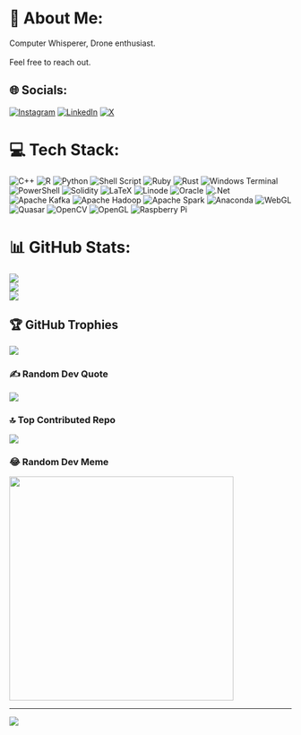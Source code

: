 # 💫 About Me:
Computer Whisperer, Drone enthusiast.<br><br>Feel free to reach out.


## 🌐 Socials:
[![Instagram](https://img.shields.io/badge/Instagram-%23E4405F.svg?logo=Instagram&logoColor=white)](https://instagram.com/masen.adelman) [![LinkedIn](https://img.shields.io/badge/LinkedIn-%230077B5.svg?logo=linkedin&logoColor=white)](https://linkedin.com/in/Masen-Adelman) [![X](https://img.shields.io/badge/X-black.svg?logo=X&logoColor=white)](https://x.com/mark3tsentiment) 

# 💻 Tech Stack:
![C++](https://img.shields.io/badge/c++-%2300599C.svg?style=for-the-badge&logo=c%2B%2B&logoColor=white) ![R](https://img.shields.io/badge/r-%23276DC3.svg?style=for-the-badge&logo=r&logoColor=white) ![Python](https://img.shields.io/badge/python-3670A0?style=for-the-badge&logo=python&logoColor=ffdd54) ![Shell Script](https://img.shields.io/badge/shell_script-%23121011.svg?style=for-the-badge&logo=gnu-bash&logoColor=white) ![Ruby](https://img.shields.io/badge/ruby-%23CC342D.svg?style=for-the-badge&logo=ruby&logoColor=white) ![Rust](https://img.shields.io/badge/rust-%23000000.svg?style=for-the-badge&logo=rust&logoColor=white) ![Windows Terminal](https://img.shields.io/badge/Windows%20Terminal-%234D4D4D.svg?style=for-the-badge&logo=windows-terminal&logoColor=white) ![PowerShell](https://img.shields.io/badge/PowerShell-%235391FE.svg?style=for-the-badge&logo=powershell&logoColor=white) ![Solidity](https://img.shields.io/badge/Solidity-%23363636.svg?style=for-the-badge&logo=solidity&logoColor=white) ![LaTeX](https://img.shields.io/badge/latex-%23008080.svg?style=for-the-badge&logo=latex&logoColor=white) ![Linode](https://img.shields.io/badge/linode-00A95C?style=for-the-badge&logo=linode&logoColor=white) ![Oracle](https://img.shields.io/badge/Oracle-F80000?style=for-the-badge&logo=oracle&logoColor=white) ![.Net](https://img.shields.io/badge/.NET-5C2D91?style=for-the-badge&logo=.net&logoColor=white) ![Apache Kafka](https://img.shields.io/badge/Apache%20Kafka-000?style=for-the-badge&logo=apachekafka) ![Apache Hadoop](https://img.shields.io/badge/Apache%20Hadoop-66CCFF?style=for-the-badge&logo=apachehadoop&logoColor=black) ![Apache Spark](https://img.shields.io/badge/Apache%20Spark-FDEE21?style=for-the-badge&logo=apachespark&logoColor=black) ![Anaconda](https://img.shields.io/badge/Anaconda-%2344A833.svg?style=for-the-badge&logo=anaconda&logoColor=white) ![WebGL](https://img.shields.io/badge/WebGL-990000?logo=webgl&logoColor=white&style=for-the-badge) ![Quasar](https://img.shields.io/badge/Quasar-16B7FB?style=for-the-badge&logo=quasar&logoColor=black) ![OpenCV](https://img.shields.io/badge/opencv-%23white.svg?style=for-the-badge&logo=opencv&logoColor=white) ![OpenGL](https://img.shields.io/badge/OpenGL-%23FFFFFF.svg?style=for-the-badge&logo=opengl)  ![Raspberry Pi](https://img.shields.io/badge/-RaspberryPi-C51A4A?style=for-the-badge&logo=Raspberry-Pi)
# 📊 GitHub Stats:
![](https://github-readme-stats.vercel.app/api?username=marketsentiment8&theme=great-gatsby&hide_border=true&include_all_commits=true&count_private=true)<br/>
![](https://github-readme-streak-stats.herokuapp.com/?user=marketsentiment8&theme=great-gatsby&hide_border=true)<br/>
![](https://github-readme-stats.vercel.app/api/top-langs/?username=marketsentiment8&theme=great-gatsby&hide_border=true&include_all_commits=true&count_private=true&layout=compact)

## 🏆 GitHub Trophies
![](https://github-profile-trophy.vercel.app/?username=marketsentiment8&theme=buddhism&no-frame=true&no-bg=true&margin-w=4)

### ✍️ Random Dev Quote
![](https://quotes-github-readme.vercel.app/api?type=horizontal&theme=radical)

### 🔝 Top Contributed Repo
![](https://github-contributor-stats.vercel.app/api?username=marketsentiment8&limit=5&theme=buddhism&combine_all_yearly_contributions=true)

### 😂 Random Dev Meme
<img src='https://randommeme-five.vercel.app/' style="height: 400px;"/>

---
[![](https://visitcount.itsvg.in/api?id=marketsentiment8&icon=2&color=0)](https://visitcount.itsvg.in)

<!-- Proudly created with GPRM ( https://gprm.itsvg.in ) -->
